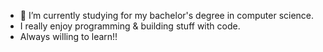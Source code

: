 - 🌱 I’m currently studying for my bachelor's degree in computer science.
- I really enjoy programming & building stuff with code.
- Always willing to learn!!

<!---
waeekron/waeekron is a ✨ special ✨ repository because its `README.md` (this file) appears on your GitHub profile.
You can click the Preview link to take a look at your changes.
--->
